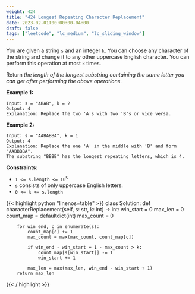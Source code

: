 ```yaml
---
weight: 424
title: "424 Longest Repeating Character Replacement"
date: 2023-02-01T00:00:00-04:00
draft: false
tags: ["leetcode", "lc_medium", "lc_sliding_window"]
---
```


You are given a string `s` and an integer `k`. You can choose any character of the string and change it to any other uppercase English character. You can perform this operation at most `k` times.

Return *the length of the longest substring containing the same letter you can get after performing the above operations*.

**Example 1:**
```
Input: s = "ABAB", k = 2
Output: 4
Explanation: Replace the two 'A's with two 'B's or vice versa.
```
**Example 2:**
```
Input: s = "AABABBA", k = 1
Output: 4
Explanation: Replace the one 'A' in the middle with 'B' and form "AABBBBA".
The substring "BBBB" has the longest repeating letters, which is 4.
```

**Constraints:**
- <code>1 <= s.length <= 10<sup>5</sup></code>
- `s` consists of only uppercase English letters.
- `0 <= k <= s.length`

<div class="tabs"></div>
<div class="tab-content">
<div id="python" class="lang">
{{< highlight python "linenos=table" >}}
class Solution:
    def characterReplacement(self, s: str, k: int) -> int:
        win_start = 0
        max_len = 0
        count_map = defaultdict(int)
        max_count = 0

        for win_end, c in enumerate(s):
            count_map[c] += 1
            max_count = max(max_count, count_map[c])

            if win_end - win_start + 1 - max_count > k:
                count_map[s[win_start]] -= 1
                win_start += 1
            
            max_len = max(max_len, win_end - win_start + 1)
        return max_len
{{< / highlight >}}
</div>
</div>
